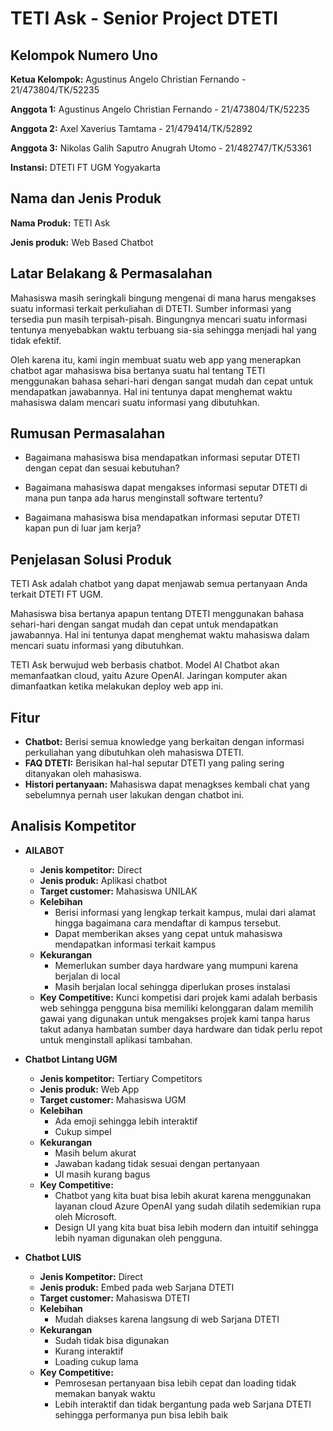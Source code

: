 # TETI Ask - Senior Project DTETI

## **Kelompok Numero Uno**

**Ketua Kelompok:** Agustinus Angelo Christian Fernando - 21/473804/TK/52235

**Anggota 1:** Agustinus Angelo Christian Fernando - 21/473804/TK/52235

**Anggota 2:** Axel Xaverius Tamtama - 21/479414/TK/52892

**Anggota 3:** Nikolas Galih Saputro Anugrah Utomo - 21/482747/TK/53361

**Instansi:** DTETI FT UGM Yogyakarta

## **Nama dan Jenis Produk**
**Nama Produk:** TETI Ask 

**Jenis produk:** Web Based Chatbot

## **Latar Belakang & Permasalahan** 

Mahasiswa masih seringkali bingung mengenai di mana harus mengakses suatu informasi terkait perkuliahan di DTETI. Sumber informasi yang tersedia pun masih terpisah-pisah. Bingungnya mencari suatu informasi tentunya menyebabkan waktu terbuang sia-sia sehingga menjadi hal yang tidak efektif.

Oleh karena itu, kami ingin membuat suatu web app yang menerapkan chatbot agar mahasiswa bisa bertanya suatu hal tentang TETI menggunakan bahasa sehari-hari dengan sangat mudah dan cepat untuk mendapatkan jawabannya. Hal ini tentunya dapat menghemat waktu mahasiswa dalam mencari suatu informasi yang dibutuhkan.

## **Rumusan Permasalahan**
- Bagaimana mahasiswa bisa mendapatkan informasi seputar DTETI dengan cepat dan sesuai kebutuhan?

- Bagaimana mahasiswa dapat mengakses informasi seputar DTETI di mana pun tanpa ada harus menginstall software tertentu?

- Bagaimana mahasiswa bisa mendapatkan informasi seputar DTETI kapan pun di luar jam kerja?

## **Penjelasan Solusi Produk**
TETI Ask adalah chatbot yang dapat menjawab semua pertanyaan Anda terkait DTETI FT UGM. 

Mahasiswa bisa bertanya apapun tentang DTETI menggunakan bahasa sehari-hari dengan sangat mudah dan cepat untuk mendapatkan jawabannya. Hal ini tentunya dapat menghemat waktu mahasiswa dalam mencari suatu informasi yang dibutuhkan.

TETI Ask berwujud web berbasis chatbot. Model AI Chatbot akan memanfaatkan cloud, yaitu Azure OpenAI. Jaringan komputer akan dimanfaatkan ketika melakukan deploy web app ini.

## **Fitur**
- **Chatbot:** Berisi semua knowledge yang berkaitan dengan informasi perkuliahan yang dibutuhkan oleh mahasiswa DTETI.
- **FAQ DTETI:** Berisikan hal-hal seputar DTETI yang paling sering ditanyakan oleh mahasiswa.
- **Histori pertanyaan:** Mahasiswa dapat menagkses kembali chat yang sebelumnya pernah user lakukan dengan chatbot ini.

## **Analisis Kompetitor**
- **AILABOT**
  - **Jenis kompetitor:** Direct
  - **Jenis produk:** Aplikasi chatbot
  - **Target customer:** Mahasiswa UNILAK
  - **Kelebihan**
    - Berisi informasi yang lengkap terkait kampus, mulai dari alamat hingga bagaimana cara mendaftar di kampus tersebut.
    - Dapat memberikan akses yang cepat untuk mahasiswa mendapatkan informasi terkait kampus
  - **Kekurangan**
    - Memerlukan sumber daya hardware yang mumpuni karena berjalan di local
    - Masih berjalan local sehingga diperlukan proses instalasi
  - **Key Competitive:** Kunci kompetisi dari projek kami adalah berbasis web sehingga pengguna bisa memiliki kelonggaran dalam memilih gawai yang digunakan untuk mengakses projek kami tanpa harus takut adanya hambatan sumber daya hardware dan tidak perlu repot untuk menginstall aplikasi tambahan.

- **Chatbot Lintang UGM**
  - **Jenis kompetitor:** Tertiary Competitors
  - **Jenis produk:** Web App
  - **Target customer:** Mahasiswa UGM
  - **Kelebihan**
    - Ada emoji sehingga lebih interaktif
    - Cukup simpel
  - **Kekurangan**
    - Masih belum akurat
    - Jawaban kadang tidak sesuai dengan pertanyaan
    - UI masih kurang bagus
  - **Key Competitive:**
    - Chatbot yang kita buat bisa lebih akurat karena menggunakan layanan cloud Azure OpenAI yang sudah dilatih sedemikian rupa oleh Microsoft.
    - Design UI yang kita buat bisa lebih modern dan intuitif sehingga lebih nyaman digunakan oleh pengguna.

- **Chatbot LUIS**
    - **Jenis Kompetitor:** Direct
    - **Jenis produk:** Embed pada web Sarjana DTETI
    - **Target customer:** Mahasiswa DTETI
    - **Kelebihan**
      - Mudah diakses karena langsung di web Sarjana DTETI
    - **Kekurangan**
      - Sudah tidak bisa digunakan
      - Kurang interaktif
      - Loading cukup lama
    - **Key Competitive:**
      - Pemrosesan pertanyaan bisa lebih cepat dan loading tidak memakan banyak waktu
      - Lebih interaktif dan tidak bergantung pada web Sarjana DTETI sehingga performanya pun bisa lebih baik




